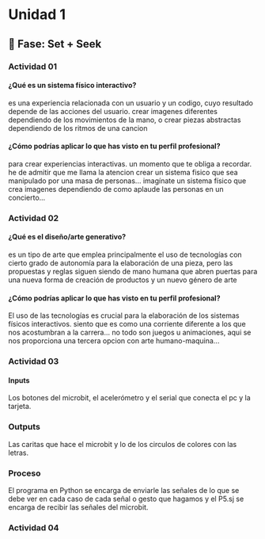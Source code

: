 # Unidad 1

## 🔎 Fase: Set + Seek

### Actividad 01

#### ¿Qué es un sistema físico interactivo?
es una experiencia relacionada con un usuario y un codigo, cuyo resultado depende de las acciones del usuario. crear imagenes diferentes dependiendo de los movimientos de la mano, o crear piezas abstractas dependiendo de los ritmos de una cancion

#### ¿Cómo podrías aplicar lo que has visto en tu perfil profesional?
para crear experiencias interactivas. un momento que te obliga a recordar. he de admitir que me llama la atencion crear un sistema fisico que sea manipulado por una masa de personas... imagínate un sistema físico que crea imagenes dependiendo de como aplaude las personas en un concierto... 

### Actividad 02

#### ¿Qué es el diseño/arte generativo?
es un tipo de arte que emplea principalmente el uso de tecnologías con cierto grado de autonomía para la elaboración de una pieza, pero las propuestas y reglas siguen siendo de mano humana que abren puertas para una nueva forma de creación de productos y un nuevo género de arte

#### ¿Cómo podrías aplicar lo que has visto en tu perfil profesional?
El uso de las tecnologías es crucial para la elaboración de los sistemas físicos interactivos. siento que es como una corriente diferente a los que nos acostumbran a la carrera... no todo son juegos u animaciones, aqui se nos proporciona una tercera opcion con arte humano-maquina...

### Actividad 03

#### Inputs
Los botones del microbit, el acelerómetro y el serial que conecta el pc y la tarjeta.

### Outputs
Las caritas que hace el microbit y lo de los circulos de colores con las letras.

### Proceso
El programa en Python se encarga de enviarle las señales de lo que se debe ver en cada caso de cada señal o gesto que hagamos y el P5.sj se encarga de recibir las señales del microbit.

### Actividad 04


